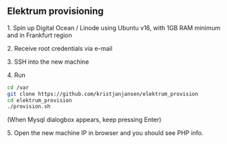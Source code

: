 ## Elektrum provisioning 

1\. Spin up Digital Ocean / Linode using Ubuntu v16, with 1GB RAM minimum and in Frankfurt region

2\. Receive root credentials via e-mail

3\. SSH into the new machine

4\. Run

```sh
cd /var
git clone https://github.com/kristjanjansen/elektrum_provision
cd elektrum_provision
./provision.sh
```

(When Mysql dialogbox appears, keep pressing Enter)

5\. Open the new machine IP in browser and you should see PHP info.
